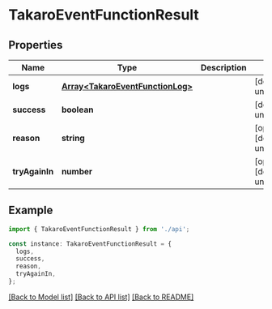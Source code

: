 # TakaroEventFunctionResult

## Properties

| Name           | Type                                                                 | Description | Notes                             |
| -------------- | -------------------------------------------------------------------- | ----------- | --------------------------------- |
| **logs**       | [**Array&lt;TakaroEventFunctionLog&gt;**](TakaroEventFunctionLog.md) |             | [default to undefined]            |
| **success**    | **boolean**                                                          |             | [default to undefined]            |
| **reason**     | **string**                                                           |             | [optional] [default to undefined] |
| **tryAgainIn** | **number**                                                           |             | [optional] [default to undefined] |

## Example

```typescript
import { TakaroEventFunctionResult } from './api';

const instance: TakaroEventFunctionResult = {
  logs,
  success,
  reason,
  tryAgainIn,
};
```

[[Back to Model list]](../README.md#documentation-for-models) [[Back to API list]](../README.md#documentation-for-api-endpoints) [[Back to README]](../README.md)
